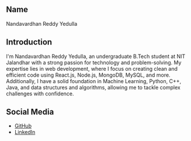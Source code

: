 ## Name
Nandavardhan Reddy Yedulla

## Introduction
I'm Nandavardhan Reddy Yedulla, an undergraduate B.Tech student at NIT Jalandhar with a strong passion for technology and problem-solving. My expertise lies in web development, where I focus on creating clean and efficient code using React.js, Node.js, MongoDB, MySQL, and more. Additionally, I have a solid foundation in Machine Learning, Python, C++, Java, and data structures and algorithms, allowing me to tackle complex challenges with confidence.

## Social Media
- [GitHub](https://github.com/Nandavardhan1405)
- [LinkedIn](www.linkedin.com/in/nandavardhanreddyyedulla)